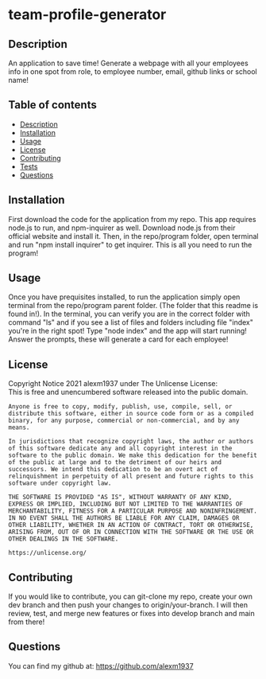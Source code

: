 # team-profile-generator

## Description
An application to save time! Generate a webpage with all your employees info in one spot from role, to employee number, email, github links or school name!

## Table of contents
  * [Description](#description)
  * [Installation](#installation)
  * [Usage](#usage)
  * [License](#license)
  * [Contributing](#contributing)
  * [Tests](#tests)
  * [Questions](#questions)

## Installation
  First download the code for the application from my repo. This app requires node.js to run, and npm-inquirer as well. Download node.js from their official website and install it. Then, in the repo/program folder, open terminal and run "npm install inquirer" to get inquirer. This is all you need to run the program!

## Usage
  Once you have prequisites installed, to run the application simply open terminal from the repo/program parent folder. (The folder that this readme is found in!). In the terminal, you can verify you are in the correct folder with command "ls" and if you see a list of files and folders including file "index" you're in the right spot! Type "node index" and the app will start running! Answer the prompts, these will generate a card for each employee!

## License
Copyright Notice 2021 alexm1937 under The Unlicense License: </br>
    This is free and unencumbered software released into the public domain.

    Anyone is free to copy, modify, publish, use, compile, sell, or distribute this software, either in source code form or as a compiled binary, for any purpose, commercial or non-commercial, and by any means.
    
    In jurisdictions that recognize copyright laws, the author or authors of this software dedicate any and all copyright interest in the software to the public domain. We make this dedication for the benefit of the public at large and to the detriment of our heirs and successors. We intend this dedication to be an overt act of relinquishment in perpetuity of all present and future rights to this software under copyright law.
    
    THE SOFTWARE IS PROVIDED "AS IS", WITHOUT WARRANTY OF ANY KIND, EXPRESS OR IMPLIED, INCLUDING BUT NOT LIMITED TO THE WARRANTIES OF MERCHANTABILITY, FITNESS FOR A PARTICULAR PURPOSE AND NONINFRINGEMENT. IN NO EVENT SHALL THE AUTHORS BE LIABLE FOR ANY CLAIM, DAMAGES OR OTHER LIABILITY, WHETHER IN AN ACTION OF CONTRACT, TORT OR OTHERWISE, ARISING FROM, OUT OF OR IN CONNECTION WITH THE SOFTWARE OR THE USE OR OTHER DEALINGS IN THE SOFTWARE.
    
    https://unlicense.org/
## Contributing
  If you would like to contribute, you can git-clone my repo, create your own dev branch and then push your changes to origin/your-branch. I will then review, test, and merge new features or fixes into develop branch and main from there!

## Questions
  You can find my github at: https://github.com/alexm1937 </br>